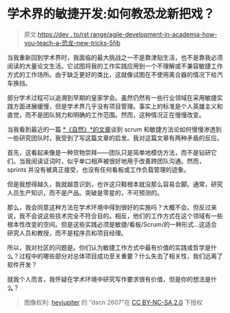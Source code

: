 # 学术界的敏捷开发:如何教恐龙新把戏？

> 原文:[https://dev . to/rst range/agile-development-in-academia-how-you-teach-a-恐龙-new-tricks-5fjb](https://dev.to/rstrange/agile-development-in-academia-how-do-you-teach-a-dinosaur-new-tricks-5fjb)

当我重新回到学术界时，我面临的最大挑战之一不是靠津贴生活，也不是靠我必须阅读的大量论文生活。它试图将我的工作实践应用到一个不理解或不兼容敏捷工作方式的工作场所。由于缺乏更好的类比，这就像试图在不使用离合器的情况下给汽车换挡。

部分学术过程可以追溯到早期的皇家学会。虽然仍然有一些行业领域在采用敏捷实践方面进展缓慢，但是学术界几乎没有项目管理。事实上的标准是个人英雄主义和直觉，而不是团队努力和明确的工作范围。然而，这种情况正在慢慢改变。

当我看到最近的一篇 [*《自然》*的文章](https://www.nature.com/articles/d41586-019-02620-6)谈到 scrum 和敏捷方法论如何慢慢渗透到一些研究团队时，我受到了写这篇文章的启发。我对这篇文章有两种矛盾的反应。

首先，这看起来像是一种货物崇拜——团队只是简单地模仿方法，而不是钻研它们。当我阅读证词时，似乎单口相声被很好地用于改善跨团队沟通。然而，sprints 并没有被真正接受，也没有任何看板或工作负载管理的迹象。

但是我想得越久，我就越意识到，也许这只鞋根本就没那么容易合脚。通常，研究人员生产知识，而不是产品。突破是零星的，不可预测的。

那么，我会同意这种方法在学术环境中得到很好的实施吗？大概不会。但反过来说，我不会说这些技术完全不符合目的。相反，他们的工作方式在这个领域有一些根本性改变的空间。但是这些实践必须是敏捷/看板/Scrum/的一种形式...这适合研究人员和教授，而不是程序员和项目经理。

所以，我对社区的问题是。你们认为敏捷工作方式中最有价值的实践或哲学是什么？过程中的哪些部分对总体项目成功至关重要？什么失去了相关性，我们远离了软件开发？

就我个人而言，我怀疑在学术环境中研究写作要求很有价值，但是你的想法是什么？

> 图像权利: [heyjupiter](http://www.flickr.com/photos/99175152@N00) 的
> “dscn 2607”在 [CC BY-NC-SA 2.0](https://creativecommons.org/licenses/by-nc-sa/2.0/?ref=ccsearch&atype=html) 下授权